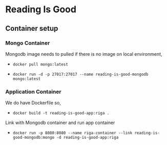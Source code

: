 # Reading Is Good

## Container setup

### Mongo Container

Mongodb image needs to pulled if there is no image on local environment,
* ``docker pull mongo:latest``

* ``docker run -d -p 27017:27017 --name reading-is-good-mongodb mongo:latest``

### Application Container
We do have Dockerfile so,
* ``docker build -t reading-is-good-app:riga .``

Link with Mongodb container and run app container
* ``docker run -p 8080:8080 --name riga-container --link reading-is-good-mongodb:mongo -d reading-is-good-app:riga``

